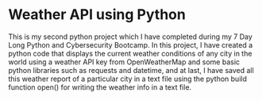 # Weather API using Python
This is my second python project which I have completed during my 7 Day Long Python and Cybersecurity Bootcamp. In this project, I have created a python code that displays the current weather conditions of any city in the world using a weather API key from OpenWeatherMap and some basic python libraries such as requests and datetime, and at last, I have saved all this weather report of a particular city in a text file using the python build function open() for writing the weather info in a text file.

